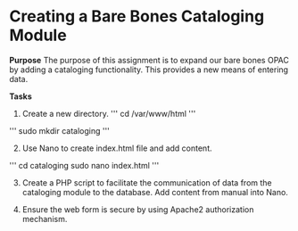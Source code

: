 # Creating a Bare Bones Cataloging Module

**Purpose** The purpose of this assignment is to expand our bare bones OPAC
by adding a cataloging functionality. This provides a new means of entering data.

**Tasks**

1. Create a new directory. 
'''
cd /var/www/html
'''

'''
sudo mkdir cataloging
''' 

2. Use Nano to create index.html file and add content.

'''
cd cataloging
sudo nano index.html
'''

3. Create a PHP script to facilitate the communication of
data from the cataloging module to the database. Add content from 
manual into Nano. 

4. Ensure the web form is secure by using Apache2
authorization mechanism.

 
